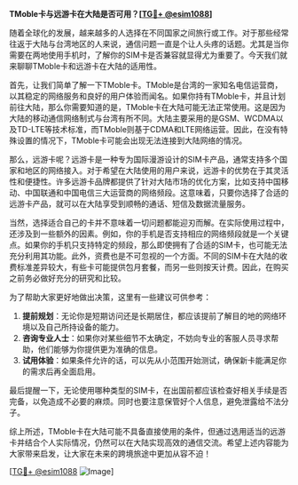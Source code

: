 **TMoble卡与远游卡在大陆是否可用？[[TG💪+ @esim1088](https://t.me/s/esim1088)]**

随着全球化的发展，越来越多的人选择在不同国家之间旅行或工作。对于那些经常往返于大陆与台湾地区的人来说，通信问题一直是个让人头疼的话题。尤其是当你需要在两地使用手机时，了解你的SIM卡是否兼容就显得尤为重要了。今天我们就来聊聊TMoble卡和远游卡在大陆的适用性。

首先，让我们简单了解一下TMoble卡。TMoble是台湾的一家知名电信运营商，以其稳定的网络服务和良好的用户体验而闻名。如果你持有TMoble卡，并且计划前往大陆，那么你需要知道的是，TMoble卡在大陆可能无法正常使用。这是因为大陆的移动通信网络制式与台湾有所不同。大陆主要采用的是GSM、WCDMA以及TD-LTE等技术标准，而TMoble则基于CDMA和LTE网络运营。因此，在没有特殊设置的情况下，TMoble卡可能会出现无法连接到大陆网络的情况。

那么，远游卡呢？远游卡是一种专为国际漫游设计的SIM卡产品，通常支持多个国家和地区的网络接入。对于希望在大陆使用的用户来说，远游卡的优势在于其灵活性和便捷性。许多远游卡品牌都提供了针对大陆市场的优化方案，比如支持中国移动、中国联通和中国电信三大运营商的网络频段。这意味着，只要你选择了合适的远游卡产品，就可以在大陆享受到顺畅的通话、短信及数据流量服务。

当然，选择适合自己的卡并不意味着一切问题都能迎刃而解。在实际使用过程中，还涉及到一些额外的因素。例如，你的手机是否支持相应的网络频段就是一个关键点。如果你的手机只支持特定的频段，那么即使拥有了合适的SIM卡，也可能无法充分利用其功能。此外，资费也是不可忽视的一个方面。不同的SIM卡在大陆的收费标准差异较大，有些卡可能提供包月套餐，而另一些则按天计费。因此，在购买之前务必做好充分的研究和比较。

为了帮助大家更好地做出决策，这里有一些建议可供参考：

1. **提前规划**：无论你是短期访问还是长期居住，都应该提前了解目的地的网络环境以及自己所持设备的能力。
2. **咨询专业人士**：如果你对某些细节不太确定，不妨向专业的客服人员寻求帮助，他们能够为你提供更为准确的信息。
3. **试用体验**：如果条件允许的话，可以先从小范围开始测试，确保新卡能满足你的需求后再全面启用。

最后提醒一下，无论使用哪种类型的SIM卡，在出国前都应该检查好相关手续是否完备，以免造成不必要的麻烦。同时也要注意保管好个人信息，避免泄露给不法分子。

综上所述，TMoble卡在大陆可能不具备直接使用的条件，但通过选用适当的远游卡并结合个人实际情况，仍然可以在大陆实现高效的通信交流。希望上述内容能为大家带来启发，让大家在未来的跨境旅途中更加从容不迫！ 

[[TG💪+ @esim1088](https://t.me/s/esim1088) ![Image](https://i.postimg.cc/4NQfJmqS/Snipaste-2025-05-13-00-14-12.png)]
